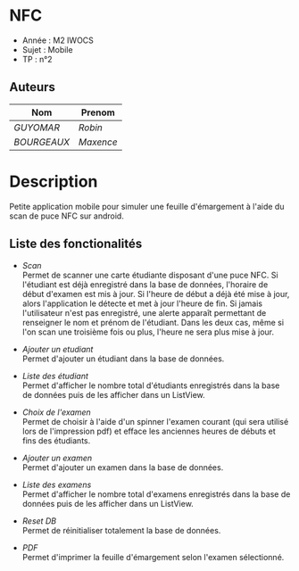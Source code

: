 # NFC

- Année : M2 IWOCS
- Sujet : Mobile
- TP : n°2

## Auteurs

|Nom|Prenom|
|--|--|
| *GUYOMAR* | *Robin*|
| *BOURGEAUX* | *Maxence*|

# Description

Petite application mobile pour simuler une feuille d'émargement à l'aide du scan de puce NFC sur android.

## Liste des fonctionalités 

* *Scan* <br/>
  Permet de scanner une carte étudiante disposant d'une puce NFC. Si l'étudiant est déjà enregistré 
  dans la base de données, l'horaire de début d'examen est mis à jour. Si l'heure de début a déjà été mise
  à jour, alors l'application le détecte et met à jour l'heure de fin. Si jamais l'utilisateur n'est 
  pas enregistré, une alerte apparaît permettant de renseigner le nom et prénom de l'étudiant.
  Dans les deux cas, même si l'on scan une troisième fois ou plus, l'heure ne sera plus mise à jour.
  
* *Ajouter un etudiant* <br/>
  Permet d'ajouter un étudiant dans la base de données.
  
* *Liste des étudiant* <br/>
  Permet d'afficher le nombre total d'étudiants enregistrés dans la base de données puis de les afficher
  dans un ListView.
  
* *Choix de l'examen* <br/>
Permet de choisir à l'aide d'un spinner l'examen courant (qui sera utilisé lors de l'impression pdf) et efface les anciennes heures de débuts et fins des étudiants. 
  
* *Ajouter un examen* <br/>
  Permet d'ajouter un examen dans la base de données.
  
* *Liste des examens* <br/>
  Permet d'afficher le nombre total d'examens enregistrés dans la base de données puis de les afficher
  dans un ListView.
  
* *Reset DB* <br/>
  Permet de réinitialiser totalement la base de données.
  
* *PDF* <br/>
Permet d'imprimer la feuille d'émargement selon l'examen sélectionné.
